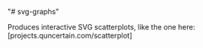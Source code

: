 "# svg-graphs" 

Produces interactive SVG scatterplots, like the one here: [projects.quncertain.com/scatterplot]
